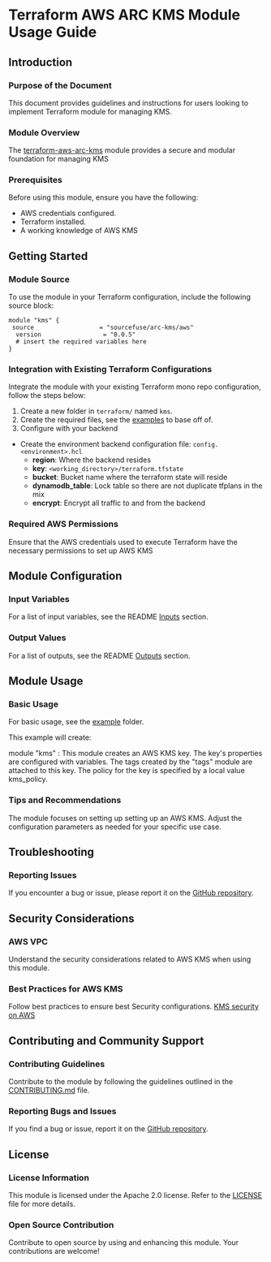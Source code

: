 # Terraform AWS ARC KMS Module Usage Guide

## Introduction

### Purpose of the Document

This document provides guidelines and instructions for users looking to implement Terraform module for managing KMS.
### Module Overview

The [terraform-aws-arc-kms](https://github.com/sourcefuse/terraform-aws-arc-kms) module provides a secure and modular foundation for managing KMS

### Prerequisites

Before using this module, ensure you have the following:

- AWS credentials configured.
- Terraform installed.
- A working knowledge of AWS KMS

## Getting Started

### Module Source

To use the module in your Terraform configuration, include the following source block:

```hcl
module "kms" {
 source                  = "sourcefuse/arc-kms/aws"
  version                 = "0.0.5" 
  # insert the required variables here
}
```

### Integration with Existing Terraform Configurations

Integrate the module with your existing Terraform mono repo configuration, follow the steps below:

1. Create a new folder in `terraform/` named `kms`.
2. Create the required files, see the [examples](https://github.com/sourcefuse/terraform-aws-arc-kms/tree/main/examples/simple) to base off of.
3. Configure with your backend
  - Create the environment backend configuration file: `config.<environment>.hcl`
    - **region**: Where the backend resides
    - **key**: `<working_directory>/terraform.tfstate`
    - **bucket**: Bucket name where the terraform state will reside
    - **dynamodb_table**: Lock table so there are not duplicate tfplans in the mix
    - **encrypt**: Encrypt all traffic to and from the backend

### Required AWS Permissions

Ensure that the AWS credentials used to execute Terraform have the necessary permissions to set up AWS KMS

## Module Configuration

### Input Variables

For a list of input variables, see the README [Inputs](https://github.com/sourcefuse/terraform-aws-arc-kms?tab=readme-ov-file#inputs) section.

### Output Values

For a list of outputs, see the README [Outputs](https://github.com/sourcefuse/terraform-aws-arc-kms?tab=readme-ov-file#outputs) section.

## Module Usage

### Basic Usage

For basic usage, see the [example](https://github.com/sourcefuse/terraform-aws-arc-kms/tree/main/example) folder.

This example will create:

module "kms" : This module creates an AWS KMS key. The key's properties are configured with variables. 
The tags created by the "tags" module are attached to this key. 
The policy for the key is specified by a local value kms_policy.

### Tips and Recommendations

The module focuses on setting up setting up an AWS KMS. Adjust the configuration parameters as needed for your specific use case.

## Troubleshooting

### Reporting Issues

If you encounter a bug or issue, please report it on the [GitHub repository](https://github.com/sourcefuse/terraform-aws-arc-kms/issues).

## Security Considerations

### AWS VPC

Understand the security considerations related to AWS KMS when using this module.

### Best Practices for AWS KMS

Follow best practices to ensure best Security configurations.
[KMS security on AWS](https://docs.aws.amazon.com/kms/latest/developerguide/best-practices.html)

## Contributing and Community Support

### Contributing Guidelines

Contribute to the module by following the guidelines outlined in the [CONTRIBUTING.md](https://github.com/sourcefuse/terraform-aws-arc-kms/blob/main/CONTRIBUTING.md) file.

### Reporting Bugs and Issues

If you find a bug or issue, report it on the [GitHub repository](https://github.com/sourcefuse/terraform-aws-arc-kms/issues).

## License

### License Information

This module is licensed under the Apache 2.0 license. Refer to the [LICENSE](https://github.com/sourcefuse/terraform-aws-arc-kms/blob/main/LICENSE) file for more details.

### Open Source Contribution

Contribute to open source by using and enhancing this module. Your contributions are welcome!

